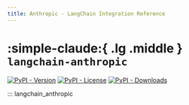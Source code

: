 ```yaml
---
title: Anthropic - LangChain Integration Reference
---
```


# :simple-claude:{ .lg .middle } `langchain-anthropic`

[![PyPI - Version](https://img.shields.io/pypi/v/langchain-anthropic?label=%20)](https://pypi.org/project/langchain-anthropic/#history)
[![PyPI - License](https://img.shields.io/pypi/l/langchain-anthropic)](https://opensource.org/licenses/MIT)
[![PyPI - Downloads](https://img.shields.io/pepy/dt/langchain-anthropic)](https://pypistats.org/packages/langchain-anthropic)

::: langchain_anthropic
